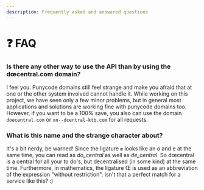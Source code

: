 ```yaml
---
description: Frequently asked and answered questions
---
```


# ❓ FAQ

### Is there any other way to use the API than by using the dœcentral.com domain?

I feel you. Punycode domains still feel strange and make you afraid that at one or the other system involved cannot handle it. While working on this project, we have seen only a few minor problems, but in general most applications and solutions are working fine with punycode domains too. However, if you want to be a 100% save, you also can use the domain `doecentral.com` or `xn--dcentral-ktb.com` for all requests.

### What is this name and the strange character about?

It's a bit nerdy, be warned! Since the ligature `œ` looks like an o and e at the same time, you can read as _do\_central_ as well as _de\_central_. So dœcentral is a central for all your to do's, but decentralised (in some kind) at the same time. Furthermore, in mathematics, the ligature Œ is used as an abbreviation of the expression "without restriction". Isn't that a perfect match for a service like this? :)

